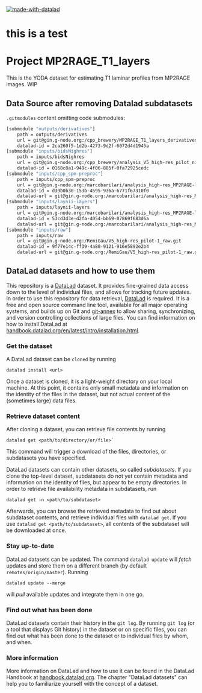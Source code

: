 [![made-with-datalad](https://www.datalad.org/badges/made_with.svg)](https://datalad.org)

# this is a test

# Project MP2RAGE_T1_layers

This is the YODA dataset for estimating T1 laminar profiles from MP2RAGE images. WIP

## Data Source after removing Datalad subdatasets

`.gitmodules` content omitting code submodules:

```bash
[submodule "outputs/derivatives"]
	path = outputs/derivatives
	url = git@gin.g-node.org:/cpp_brewery/MP2RAGE_T1_layers_derivatives.git
	datalad-id = 2ca260f5-1d2b-4273-9d2f-6072d4d1945a
[submodule "inputs/bidsNighres"]
	path = inputs/bidsNighres
	url = git@gin.g-node.org:/cpp_brewery/analysis_V5_high-res_pilot_nighres.git
	datalad-id = 0168c8a1-949c-4f06-885f-0fa72925cedc
[submodule "inputs/cpp_spm-preproc"]
	path = inputs/cpp_spm-preproc
	url = git@gin.g-node.org:/marcobarilari/analysis_high-res_MP2RAGE-layers_derivatives_cpp_spm-preproc.git
	datalad-id = d39b0b30-153b-4595-936a-6771f67310f0
	datalad-url = git@gin.g-node.org:/marcobarilari/analysis_high-res_MP2RAGE-layers_derivatives_cpp_spm-preproc.git
[submodule "inputs/laynii-layers"]
	path = inputs/laynii-layers
	url = git@gin.g-node.org:/marcobarilari/analysis_high-res_MP2RAGE-layers_derivatives_laynii.git
	datalad-id = 53cd3d3e-d2fa-4054-bb69-07869f683d6a
	datalad-url = git@gin.g-node.org:/marcobarilari/analysis_high-res_MP2RAGE-layers_derivatives_laynii.git
[submodule "inputs/raw"]
	path = inputs/raw
	url = git@gin.g-node.org:/RemiGau/V5_high-res_pilot-1_raw.git
	datalad-id = 9f77e14c-ff39-4a80-9121-916e5892e2b4
	datalad-url = git@gin.g-node.org:/RemiGau/V5_high-res_pilot-1_raw.git
```

## DataLad datasets and how to use them

<!-- BELOW IS THE TEMPLATE README FOR DATALAD DATASET

MODIFY AT WILL

 -->

This repository is a [DataLad](https://www.datalad.org/) dataset. It provides
fine-grained data access down to the level of individual files, and allows for
tracking future updates. In order to use this repository for data retrieval,
[DataLad](https://www.datalad.org/) is required. It is a free and open source
command line tool, available for all major operating systems, and builds up on
Git and [git-annex](https://git-annex.branchable.com/) to allow sharing,
synchronizing, and version controlling collections of large files. You can find
information on how to install DataLad at
[handbook.datalad.org/en/latest/intro/installation.html](http://handbook.datalad.org/en/latest/intro/installation.html).

### Get the dataset

A DataLad dataset can be `cloned` by running

```
datalad install <url>
```

Once a dataset is cloned, it is a light-weight directory on your local machine.
At this point, it contains only small metadata and information on the identity
of the files in the dataset, but not actual _content_ of the (sometimes large)
data files.

### Retrieve dataset content

After cloning a dataset, you can retrieve file contents by running

```
datalad get <path/to/directory/or/file>`
```

This command will trigger a download of the files, directories, or subdatasets
you have specified.

DataLad datasets can contain other datasets, so called _subdatasets_. If you
clone the top-level dataset, subdatasets do not yet contain metadata and
information on the identity of files, but appear to be empty directories. In
order to retrieve file availability metadata in subdatasets, run

```
datalad get -n <path/to/subdataset>
```

Afterwards, you can browse the retrieved metadata to find out about subdataset
contents, and retrieve individual files with `datalad get`. If you use
`datalad get <path/to/subdataset>`, all contents of the subdataset will be
downloaded at once.

### Stay up-to-date

DataLad datasets can be updated. The command `datalad update` will _fetch_
updates and store them on a different branch (by default
`remotes/origin/master`). Running

```
datalad update --merge
```

will _pull_ available updates and integrate them in one go.

### Find out what has been done

DataLad datasets contain their history in the `git log`. By running `git log`
(or a tool that displays Git history) in the dataset or on specific files, you
can find out what has been done to the dataset or to individual files by whom,
and when.

### More information

More information on DataLad and how to use it can be found in the DataLad
Handbook at
[handbook.datalad.org](http://handbook.datalad.org/en/latest/index.html). The
chapter "DataLad datasets" can help you to familiarize yourself with the concept
of a dataset.
